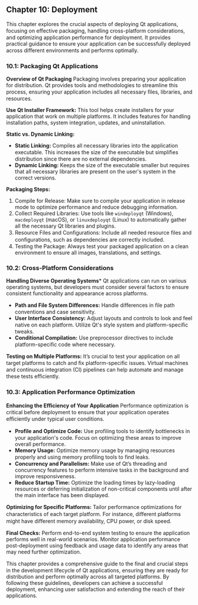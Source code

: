 

## Chapter 10: Deployment

This chapter explores the crucial aspects of deploying Qt applications, focusing on eﬀective packaging, 
handling cross-platform considerations, and optimizing application performance for deployment. It provides practical guidance to ensure your application can be successfully deployed across diﬀerent environments and performs optimally.

### 10.1: Packaging Qt Applications

**Overview of Qt Packaging** 
Packaging involves preparing your application for distribution. Qt provides tools and methodologies to streamline this process, ensuring your application includes all necessary ﬁles, libraries, and resources.

**Use Qt Installer Framework:** This tool helps create installers for your application that work on multiple platforms. It includes features for handling installation paths, system integration, updates, and uninstallation.

**Static vs. Dynamic Linking:**
- **Static Linking:** Compiles all necessary libraries into the application executable. This increases the size of the executable but simpliﬁes distribution since there are no external dependencies.
- **Dynamic Linking:** Keeps the size of the executable smaller but requires that all necessary libraries are present on the user's system in the correct versions.

**Packaging Steps:**
1. Compile for Release: Make sure to compile your application in release mode to optimize performance and reduce debugging information.
2. Collect Required Libraries: Use tools like `windeployqt` (Windows), `macdeployqt` (macOS), or `linuxdeployqt` (Linux) to automatically gather all the necessary Qt libraries and plugins.
3. Resource Files and Conﬁgurations: Include all needed resource ﬁles and conﬁgurations, such as dependencies are correctly included.
4. Testing the Package: Always test your packaged application on a clean environment to ensure all images, translations, and settings.



### 10.2: Cross-Platform Considerations

**Handling Diverse Operating Systems***
Qt applications can run on various operating systems, but developers must consider several factors to ensure consistent functionality and appearance across platforms.

* **Path and File System Diﬀerences:** Handle diﬀerences in ﬁle path conventions and case sensitivity.
* **User Interface Consistency:** Adjust layouts and controls to look and feel native on each platform. Utilize Qt's style system and platform-speciﬁc tweaks.
* **Conditional Compilation:** Use preprocessor directives to include platform-speciﬁc code where necessary.

**Testing on Multiple Platforms:**
It’s crucial to test your application on all target platforms to catch and ﬁx platform-speciﬁc issues. 
Virtual machines and continuous integration (CI) pipelines can help automate and manage these tests eﬃciently.

### 10.3: Application Performance Optimization

**Enhancing the Eﬃciency of Your Application**
Performance optimization is critical before deployment to ensure that your application operates eﬃciently under typical user conditions.
* **Proﬁle and Optimize Code:** Use proﬁling tools to identify bottlenecks in your application's code. Focus on optimizing these areas to improve overall performance.
* **Memory Usage:** Optimize memory usage by managing resources properly and using memory proﬁling tools to ﬁnd leaks.
* **Concurrency and Parallelism:** Make use of Qt’s threading and concurrency features to perform intensive tasks in the background and improve responsiveness.
* **Reduce Startup Time:** Optimize the loading times by lazy-loading resources or deferring initialization of non-critical components until after the main interface has been displayed.

**Optimizing for Speciﬁc Platforms:**
Tailor performance optimizations for characteristics of each target platform. For instance, diﬀerent platforms might have diﬀerent memory availability, CPU power, or disk speed.

**Final Checks:**
Perform end-to-end system testing to ensure the application performs well in real-world scenarios.
Monitor application performance post-deployment using feedback and usage data to identify any areas that may need further optimization.

This chapter provides a comprehensive guide to the ﬁnal and crucial steps in the development lifecycle of Qt applications, ensuring they are ready for distribution and perform optimally across all targeted platforms. By following these guidelines, developers can achieve a successful deployment, enhancing user satisfaction and extending the reach of their applications.